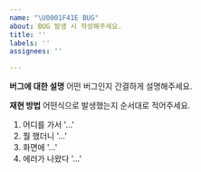 ```yaml
---
name: "\U0001F41E BUG"
about: BUG 발생 시 작성해주세요.
title: ''
labels: ''
assignees: ''

---
```


**버그에 대한 설명**
어떤 버그인지 간결하게 설명해주세요.

**재현 방법**
어떤식으로 발생했는지 순서대로 적어주세요.
1. 어디를 가서 '...'
2. 뭘 했더니 '...'
3. 화면에 '...'
4. 에러가 나왔다 '...'
